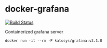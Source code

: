 # docker-grafana

[![Build Status](https://travis-ci.org/katosys/docker-grafana.svg?branch=master)](https://travis-ci.org/katosys/docker-grafana)

Containerized grafana server

```
docker run -it --rm -P katosys/grafana:v3.1.0
```
